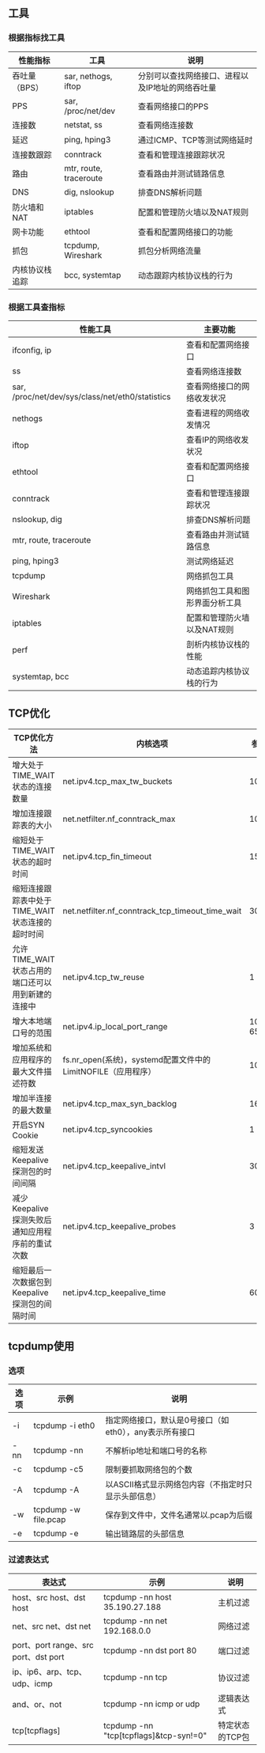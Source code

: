 ## 工具

### 根据指标找工具
|性能指标|工具|说明|
|----|----|----|
|吞吐量（BPS）|sar, nethogs, iftop|分别可以查找网络接口、进程以及IP地址的网络吞吐量|
|PPS|sar, /proc/net/dev|查看网络接口的PPS|
|连接数|netstat, ss|查看网络连接数|
|延迟|ping, hping3|通过ICMP、TCP等测试网络延时|
|连接数跟踪|conntrack|查看和管理连接跟踪状况|
|路由|mtr, route, traceroute|查看路由并测试链路信息|
|DNS|dig, nslookup|排查DNS解析问题|
|防火墙和NAT|iptables|配置和管理防火墙以及NAT规则|
|网卡功能|ethtool|查看和配置网络接口的功能|
|抓包|tcpdump, Wireshark|抓包分析网络流量|
|内核协议栈追踪|bcc, systemtap|动态跟踪内核协议栈的行为|


### 根据工具查指标
|性能工具|主要功能|
|----|----|
|ifconfig, ip|查看和配置网络接口|
|ss|查看网络连接数|
|sar, /proc/net/dev/sys/class/net/eth0/statistics|查看网络接口的网络收发状况|
|nethogs|查看进程的网络收发情况|
|iftop|查看IP的网络收发状况|
|ethtool|查看和配置网络接口|
|conntrack|查看和管理连接跟踪状况|
|nslookup, dig|排查DNS解析问题|
|mtr, route, traceroute|查看路由并测试链路信息|
|ping, hping3|测试网络延迟|
|tcpdump|网络抓包工具|
|Wireshark|网络抓包工具和图形界面分析工具|
|iptables|配置和管理防火墙以及NAT规则|
|perf|剖析内核协议栈的性能|
|systemtap, bcc|动态追踪内核协议栈的行为|

## TCP优化

|TCP优化方法|内核选项|参考设置|
|----|----|----|
|增大处于TIME_WAIT状态的连接数量|net.ipv4.tcp_max_tw_buckets|1048576|
|增加连接跟踪表的大小|net.netfilter.nf_conntrack_max|1048576|
|缩短处于TIME_WAIT状态的超时时间|net.ipv4.tcp_fin_timeout|15|
|缩短连接跟踪表中处于TIME_WAIT状态连接的超时时间|net.netfilter.nf_conntrack_tcp_timeout_time_wait|30|
|允许TIME_WAIT状态占用的端口还可以用到新建的连接中|net.ipv4.tcp_tw_reuse|1|
|增大本地端口号的范围|net.ipv4.ip_local_port_range|10000 65000|
|增加系统和应用程序的最大文件描述符数|fs.nr_open(系统)，systemd配置文件中的LimitNOFILE（应用程序）|1048576|
|增加半连接的最大数量|net.ipv4.tcp_max_syn_backlog|16384|
|开启SYN Cookie|net.ipv4.tcp_syncookies|1|
|缩短发送Keepalive探测包的时间间隔|net.ipv4.tcp_keepalive_intvl|30|
|减少Keepalive探测失败后通知应用程序前的重试次数|net.ipv4.tcp_keepalive_probes|3|
|缩短最后一次数据包到Keepalive探测包的间隔时间|net.ipv4.tcp_keepalive_time|600|

## tcpdump使用

### 选项
|选项|示例|说明|
|----|----|----|
|-i|tcpdump -i eth0|指定网络接口，默认是0号接口（如eth0），any表示所有接口|
|-nn|tcpdump -nn|不解析ip地址和端口号的名称|
|-c|tcpdump -c5|限制要抓取网络包的个数|
|-A|tcpdump -A|以ASCII格式显示网络包内容（不指定时只显示头部信息）|
|-w|tcpdump -w file.pcap|保存到文件中，文件名通常以.pcap为后缀|
|-e|tcpdump -e|输出链路层的头部信息|


### 过滤表达式
|表达式|示例|说明|
|----|----|----|
|host、src host、dst host|tcpdump -nn host 35.190.27.188|主机过滤|
|net、src net、dst net|tcpdump -nn net 192.168.0.0|网络过滤|
|port、port range、src port、dst port|tcpdump -nn dst port 80|端口过滤|
|ip、ip6、arp、tcp、udp、icmp|tcpdump -nn tcp|协议过滤|
|and、or、not|tcpdump -nn icmp or udp|逻辑表达式|
|tcp[tcpflags]|tcpdump -nn "tcp[tcpflags]&tcp-syn!=0"|特定状态的TCP包|